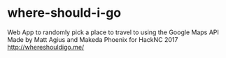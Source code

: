 # where-should-i-go
Web App to randomly pick a place to travel to using the Google Maps API<br />
Made by Matt Agius and Makeda Phoenix for HackNC 2017
http://whereshouldigo.me/